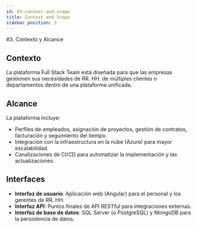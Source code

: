 ```yaml
---
id: 03-context-and-scope
title: Context and Scope
sidebar_position: 3
---
```


#3. Contexto y Alcance

## Contexto
La plataforma Full Stack Team está diseñada para que las empresas gestionen sus necesidades de RR. HH. de múltiples clientes o departamentos dentro de una plataforma unificada.

## Alcance
La plataforma incluye:
- Perfiles de empleados, asignación de proyectos, gestión de contratos, facturación y seguimiento del tiempo.
- Integración con la infraestructura en la nube (Azure) para mayor escalabilidad.
- Canalizaciones de CI/CD para automatizar la implementación y las actualizaciones.

## Interfaces
- **Interfaz de usuario**: Aplicación web (Angular) para el personal y los gerentes de RR. HH.
- **Interfaz API**: Puntos finales de API RESTful para integraciones externas.
- **Interfaz de base de datos**: SQL Server (o PostgreSQL) y MongoDB para la persistencia de datos.